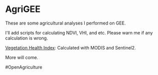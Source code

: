 # AgriGEE
These are some agricultural analyses I performed on GEE.

I'll add scripts for calculating NDVI, VHI, and etc. Please warn me if any calculation is wrong. 

[Vegetation Health Index](https://code.earthengine.google.com/2c8138b29187b6c3e732708ae600edaa): Calculated with MODIS and Sentinel2.

More will come.

#OpenAgriculture
